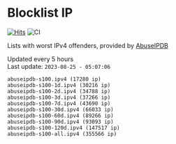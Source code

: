 # Blocklist IP

[![Hits](https://hits.seeyoufarm.com/api/count/incr/badge.svg?url=https%3A%2F%2Fgithub.com%2Fborestad%2Fblocklist-ip%2F&count_bg=%2379C83D&title_bg=%23555555&icon=&icon_color=%23E7E7E7&title=hits&edge_flat=false)](https://hits.seeyoufarm.com)  ![CI](https://img.shields.io/github/workflow/status/borestad/blocklist-ip/CI?style=flat-square)

Lists with worst IPv4 offenders, provided by [AbuseIPDB](https://www.abuseipdb.com/)

<!-- FOOTER-PLACEHOLDER -->
Updated every 5 hours<br>
Last update: `2023-08-25 - 05:07:06`
```
abuseipdb-s100.ipv4 (17280 ip)
abuseipdb-s100-1d.ipv4 (30216 ip)
abuseipdb-s100-2d.ipv4 (34788 ip)
abuseipdb-s100-3d.ipv4 (37266 ip)
abuseipdb-s100-7d.ipv4 (43690 ip)
abuseipdb-s100-30d.ipv4 (66033 ip)
abuseipdb-s100-60d.ipv4 (89266 ip)
abuseipdb-s100-90d.ipv4 (93093 ip)
abuseipdb-s100-120d.ipv4 (147517 ip)
abuseipdb-s100-all.ipv4 (355566 ip)
```
